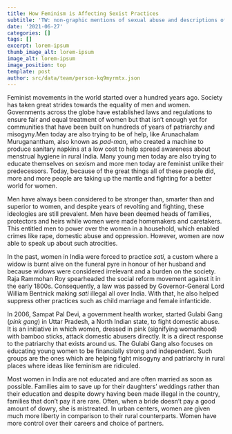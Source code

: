 ```yaml
---
title: How Feminism is Affecting Sexist Practices
subtitle: 'TW: non-graphic mentions of sexual abuse and descriptions of abuse and sexism'
date: '2021-06-27'
categories: []
tags: []
excerpt: lorem-ipsum
thumb_image_alt: lorem-ipsum
image_alt: lorem-ipsum
image_position: top
template: post
author: src/data/team/person-kq9myrmtx.json
---
```

Feminist movements in the world started over a hundred years ago. Society has taken great strides towards the equality of men and women. Governments across the globe have established laws and regulations to ensure fair and equal treatment of women but that isn’t enough yet for communities that have been built on hundreds of years of patriarchy and misogyny.Men today are also trying to be of help, like Arunachalam Muruganantham, also known as *pad-man*, who created a machine to produce sanitary napkins at a low cost to help spread awareness about menstrual hygiene in rural India. Many young men today are also trying to educate themselves on sexism and more men today are feminist unlike their predecessors. Today, because of the great things all of these people did, more and more people are taking up the mantle and fighting for a better world for women.

Men have always been considered to be stronger than, smarter than and superior to women, and despite years of revolting and fighting, these ideologies are still prevalent. Men have been deemed heads of families, protectors and heirs while women were made homemakers and caretakers. This entitled men to power over the women in a household, which enabled crimes like rape, domestic abuse and oppression. However, women are now able to speak up about such atrocities.

In the past, women in India were forced to practice *sati*, a custom where a widow is burnt alive on the funeral pyre in honour of her husband and because widows were considered irrelevant and a burden on the society. Raja Rammohan Roy spearheaded the social reform movement against it in the early 1800s. Consequently, a law was passed by Governor-General Lord William Bentnick making *sati* illegal all over India. With that, he also helped suppress other practices such as child marriage and female infanticide.

In 2006, Sampat Pal Devi, a government health worker, started Gulabi Gang (*pink gang*) in Uttar Pradesh, a North Indian state, to fight domestic abuse. It is an initiative in which women, dressed in pink (signifying womanhood) with bamboo sticks, attack domestic abusers directly. It is a direct response to the patriarchy that exists around us. The Gulabi Gang also focuses on educating young women to be financially strong and independent. Such groups are the ones which are helping fight misogyny and patriarchy in rural places where ideas like feminism are ridiculed.

Most women in India are not educated and are often married as soon as possible. Families aim to save up for their daughters’ weddings rather than their education and despite dowry having been made illegal in the country, families that don’t pay it are rare. Often, when a bride doesn’t pay a good amount of dowry, she is mistreated. In urban centers, women are given much more liberty in comparison to their rural counterparts. Women have more control over their careers and choice of partners.

